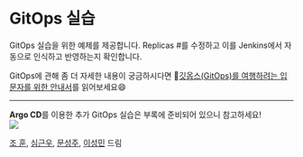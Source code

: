 # GitOps 실습 
GitOps 실습을 위한 예제를 제공합니다. 
Replicas #를 수정하고 이를 Jenkins에서 자동으로 인식하고 반영하는지 확인합니다. 

GitOps에 관해 좀 더 자세한 내용이 궁금하시다면 
📜[깃옵스(GitOps)를 여행하려는 입문자를 위한 안내서](https://yozm.wishket.com/magazine/detail/2010/)를 읽어보세요😄

---
**Argo CD**를 이용한 추가 GitOps 실습은 부록에 준비되어 있으니 참고하세요! </br>
<img src="https://argo-cd.readthedocs.io/en/stable/assets/argocd-ui.gif">

[조 훈](https://github.com/sysnet4admin), 
[심근우](https://github.com/gnu-gnu), 
[문성주](https://github.com/seongjumoon), 
[이성민](https://github.com/sungmincs) 
드림
